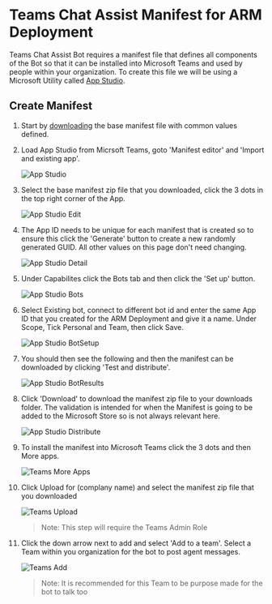 # Teams Chat Assist Manifest for ARM Deployment

Teams Chat Assist Bot requires a manifest file that defines all components of the Bot so that it can be installed into Microsoft Teams and used by people within your organization. To create this file we will be using a Microsoft Utility called [App Studio](https://docs.microsoft.com/en-us/microsoftteams/platform/concepts/build-and-test/app-studio-overview).

## Create Manifest

1. Start by [downloading](http://docs.modalitysoftware.com/TeamsChatAssist/images/TeamsChatAssistBot.zip) the base manifest file with common values defined.

1. Load App Studio from Micrsoft Teams, goto 'Manifest editor' and 'Import and existing app'.

   ![App Studio](images/appStudio.png)

1. Select the base manifest zip file that you downloaded, click the 3 dots in the top right corner of the App.

   ![App Studio Edit](images/appStudioEdit.png)

1. The App ID needs to be unique for each manifest that is created so to ensure this click the 'Generate' button to create a new randomly generated GUID. All other values on this page don't need changing.

   ![App Studio Detail](images/appStudioDetail.png)

1. Under Capabilites click the Bots tab and then click the 'Set up' button.

   ![App Studio Bots](images/appStudioBots.png)

1. Select Existing bot, connect to different bot id and enter the same App ID that you created for the ARM Deployment and give it a name. Under Scope, Tick Personal and Team, then click Save.

   ![App Studio BotSetup](images/appStudioBotSetup.png)

1. You should then see the following and then the manifest can be downloaded by clicking 'Test and distribute'.

   ![App Studio BotResults](images/appStudioBotResults.png)

1. Click 'Download' to download the manifest zip file to your downloads folder. The validation is intended for when the Manifest is going to be added to the Microsoft Store so is not always relevant here.

   ![App Studio Distribute](images/appStudioDistribute.png)

1. To install the manifest into Microsoft Teams click the 3 dots and then More apps.

   ![Teams More Apps](images/teamsMoreApps.png)
         
1. Click Upload for (complany name) and select the manifest zip file that you downloaded

   ![Teams Upload](images/teamsUpload.png)

   > Note: This step will require the Teams Admin Role

1. Click the down arrow next to add and select 'Add to a team'. Select a Team within you organization for the bot to post agent messages.

   ![Teams Add](images/teamsAdd.png)

   > Note: It is recommended for this Team to be purpose made for the bot to talk too
